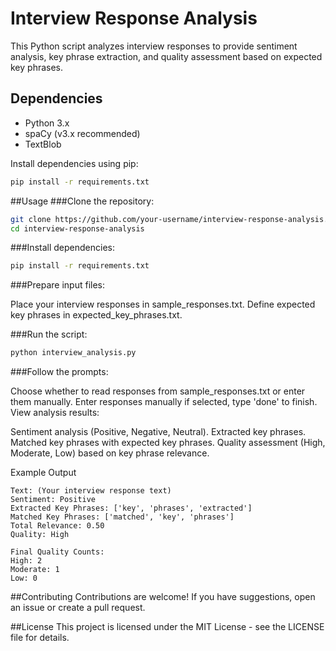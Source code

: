 # Interview Response Analysis

This Python script analyzes interview responses to provide sentiment analysis, key phrase extraction, and quality assessment based on expected key phrases.

## Dependencies
- Python 3.x
- spaCy (v3.x recommended)
- TextBlob

Install dependencies using pip:
```bash
pip install -r requirements.txt
```

##Usage
###Clone the repository:
```bash
git clone https://github.com/your-username/interview-response-analysis.git
cd interview-response-analysis
```

###Install dependencies:
```bash
pip install -r requirements.txt
```

###Prepare input files:

Place your interview responses in sample_responses.txt.
Define expected key phrases in expected_key_phrases.txt.


###Run the script:

```bash
python interview_analysis.py
```

###Follow the prompts:

Choose whether to read responses from sample_responses.txt or enter them manually.
Enter responses manually if selected, type 'done' to finish.
View analysis results:

Sentiment analysis (Positive, Negative, Neutral).
Extracted key phrases.
Matched key phrases with expected key phrases.
Quality assessment (High, Moderate, Low) based on key phrase relevance.

Example Output
```Response 1:
Text: (Your interview response text)
Sentiment: Positive
Extracted Key Phrases: ['key', 'phrases', 'extracted']
Matched Key Phrases: ['matched', 'key', 'phrases']
Total Relevance: 0.50
Quality: High

Final Quality Counts:
High: 2
Moderate: 1
Low: 0
```

##Contributing
Contributions are welcome! If you have suggestions, open an issue or create a pull request.

##License
This project is licensed under the MIT License - see the LICENSE file for details.

